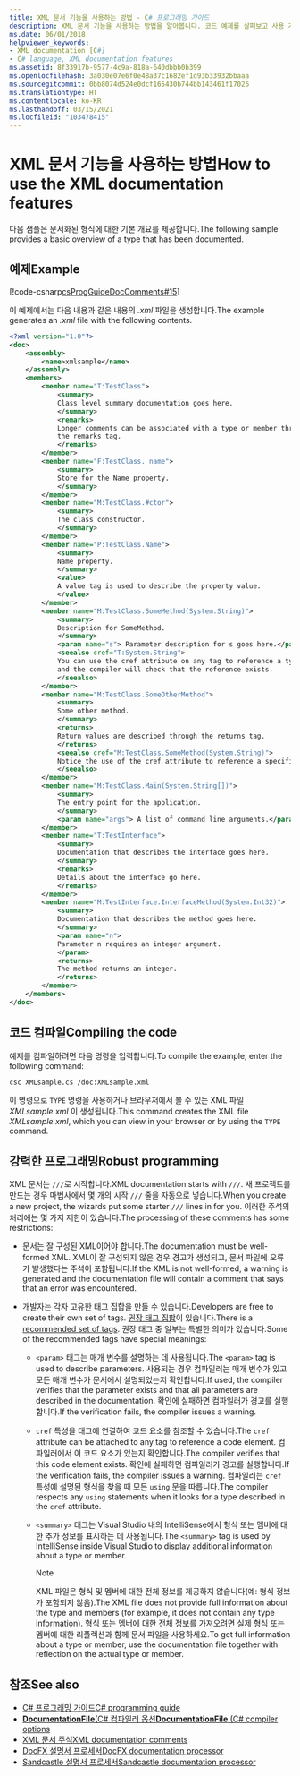```yaml
---
title: XML 문서 기능을 사용하는 방법 - C# 프로그래밍 가이드
description: XML 문서 기능을 사용하는 방법을 알아봅니다. 코드 예제를 살펴보고 사용 가능한 추가 리소스를 확인합니다.
ms.date: 06/01/2018
helpviewer_keywords:
- XML documentation [C#]
- C# language, XML documentation features
ms.assetid: 8f33917b-9577-4c9a-818a-640dbbb0b399
ms.openlocfilehash: 3a030e07e6f0e48a37c1682ef1d93b33932bbaaa
ms.sourcegitcommit: 0bb8074d524e0dcf165430b744bb143461f17026
ms.translationtype: HT
ms.contentlocale: ko-KR
ms.lasthandoff: 03/15/2021
ms.locfileid: "103478415"
---
```

# <a name="how-to-use-the-xml-documentation-features"></a><span data-ttu-id="4f126-104">XML 문서 기능을 사용하는 방법</span><span class="sxs-lookup"><span data-stu-id="4f126-104">How to use the XML documentation features</span></span>

<span data-ttu-id="4f126-105">다음 샘플은 문서화된 형식에 대한 기본 개요를 제공합니다.</span><span class="sxs-lookup"><span data-stu-id="4f126-105">The following sample provides a basic overview of a type that has been documented.</span></span>

## <a name="example"></a><span data-ttu-id="4f126-106">예제</span><span class="sxs-lookup"><span data-stu-id="4f126-106">Example</span></span>

[!code-csharp[csProgGuideDocComments#15](~/samples/snippets/csharp/VS_Snippets_VBCSharp/csProgGuideDocComments/CS/DocComments.cs#15)]

<span data-ttu-id="4f126-107">이 예제에서는 다음 내용과 같은 내용의 *.xml* 파일을 생성합니다.</span><span class="sxs-lookup"><span data-stu-id="4f126-107">The example generates an *.xml* file with the following contents.</span></span>

```xml
<?xml version="1.0"?>
<doc>
    <assembly>
        <name>xmlsample</name>
    </assembly>
    <members>
        <member name="T:TestClass">
            <summary>
            Class level summary documentation goes here.
            </summary>
            <remarks>
            Longer comments can be associated with a type or member through
            the remarks tag.
            </remarks>
        </member>
        <member name="F:TestClass._name">
            <summary>
            Store for the Name property.
            </summary>
        </member>
        <member name="M:TestClass.#ctor">
            <summary>
            The class constructor.
            </summary>
        </member>
        <member name="P:TestClass.Name">
            <summary>
            Name property.
            </summary>
            <value>
            A value tag is used to describe the property value.
            </value>
        </member>
        <member name="M:TestClass.SomeMethod(System.String)">
            <summary>
            Description for SomeMethod.
            </summary>
            <param name="s"> Parameter description for s goes here.</param>
            <seealso cref="T:System.String">
            You can use the cref attribute on any tag to reference a type or member
            and the compiler will check that the reference exists.
            </seealso>
        </member>
        <member name="M:TestClass.SomeOtherMethod">
            <summary>
            Some other method.
            </summary>
            <returns>
            Return values are described through the returns tag.
            </returns>
            <seealso cref="M:TestClass.SomeMethod(System.String)">
            Notice the use of the cref attribute to reference a specific method.
            </seealso>
        </member>
        <member name="M:TestClass.Main(System.String[])">
            <summary>
            The entry point for the application.
            </summary>
            <param name="args"> A list of command line arguments.</param>
        </member>
        <member name="T:TestInterface">
            <summary>
            Documentation that describes the interface goes here.
            </summary>
            <remarks>
            Details about the interface go here.
            </remarks>
        </member>
        <member name="M:TestInterface.InterfaceMethod(System.Int32)">
            <summary>
            Documentation that describes the method goes here.
            </summary>
            <param name="n">
            Parameter n requires an integer argument.
            </param>
            <returns>
            The method returns an integer.
            </returns>
        </member>
    </members>
</doc>
```

## <a name="compiling-the-code"></a><span data-ttu-id="4f126-108">코드 컴파일</span><span class="sxs-lookup"><span data-stu-id="4f126-108">Compiling the code</span></span>

<span data-ttu-id="4f126-109">예제를 컴파일하려면 다음 명령을 입력합니다.</span><span class="sxs-lookup"><span data-stu-id="4f126-109">To compile the example, enter the following command:</span></span>

`csc XMLsample.cs /doc:XMLsample.xml`

<span data-ttu-id="4f126-110">이 명령으로 `TYPE` 명령을 사용하거나 브라우저에서 볼 수 있는 XML 파일 *XMLsample.xml* 이 생성됩니다.</span><span class="sxs-lookup"><span data-stu-id="4f126-110">This command creates the XML file *XMLsample.xml*, which you can view in your browser or by using the `TYPE` command.</span></span>

## <a name="robust-programming"></a><span data-ttu-id="4f126-111">강력한 프로그래밍</span><span class="sxs-lookup"><span data-stu-id="4f126-111">Robust programming</span></span>

<span data-ttu-id="4f126-112">XML 문서는 `///`로 시작합니다.</span><span class="sxs-lookup"><span data-stu-id="4f126-112">XML documentation starts with `///`.</span></span> <span data-ttu-id="4f126-113">새 프로젝트를 만드는 경우 마법사에서 몇 개의 시작 `///` 줄을 자동으로 넣습니다.</span><span class="sxs-lookup"><span data-stu-id="4f126-113">When you create a new project, the wizards put some starter `///` lines in for you.</span></span> <span data-ttu-id="4f126-114">이러한 주석의 처리에는 몇 가지 제한이 있습니다.</span><span class="sxs-lookup"><span data-stu-id="4f126-114">The processing of these comments has some restrictions:</span></span>

- <span data-ttu-id="4f126-115">문서는 잘 구성된 XML이어야 합니다.</span><span class="sxs-lookup"><span data-stu-id="4f126-115">The documentation must be well-formed XML.</span></span> <span data-ttu-id="4f126-116">XML이 잘 구성되지 않은 경우 경고가 생성되고, 문서 파일에 오류가 발생했다는 주석이 포함됩니다.</span><span class="sxs-lookup"><span data-stu-id="4f126-116">If the XML is not well-formed, a warning is generated and the documentation file will contain a comment that says that an error was encountered.</span></span>

- <span data-ttu-id="4f126-117">개발자는 각자 고유한 태그 집합을 만들 수 있습니다.</span><span class="sxs-lookup"><span data-stu-id="4f126-117">Developers are free to create their own set of tags.</span></span> <span data-ttu-id="4f126-118">[권장 태그 집합](recommended-tags-for-documentation-comments.md)이 있습니다.</span><span class="sxs-lookup"><span data-stu-id="4f126-118">There is a [recommended set of tags](recommended-tags-for-documentation-comments.md).</span></span> <span data-ttu-id="4f126-119">권장 태그 중 일부는 특별한 의미가 있습니다.</span><span class="sxs-lookup"><span data-stu-id="4f126-119">Some of the recommended tags have special meanings:</span></span>

  - <span data-ttu-id="4f126-120">`<param>` 태그는 매개 변수를 설명하는 데 사용됩니다.</span><span class="sxs-lookup"><span data-stu-id="4f126-120">The `<param>` tag is used to describe parameters.</span></span> <span data-ttu-id="4f126-121">사용되는 경우 컴파일러는 매개 변수가 있고 모든 매개 변수가 문서에서 설명되었는지 확인합니다.</span><span class="sxs-lookup"><span data-stu-id="4f126-121">If used, the compiler verifies that the parameter exists and that all parameters are described in the documentation.</span></span> <span data-ttu-id="4f126-122">확인에 실패하면 컴파일러가 경고를 실행합니다.</span><span class="sxs-lookup"><span data-stu-id="4f126-122">If the verification fails, the compiler issues a warning.</span></span>

  - <span data-ttu-id="4f126-123">`cref` 특성을 태그에 연결하여 코드 요소를 참조할 수 있습니다.</span><span class="sxs-lookup"><span data-stu-id="4f126-123">The `cref` attribute can be attached to any tag to reference a code element.</span></span> <span data-ttu-id="4f126-124">컴파일러에서 이 코드 요소가 있는지 확인합니다.</span><span class="sxs-lookup"><span data-stu-id="4f126-124">The compiler verifies that this code element exists.</span></span> <span data-ttu-id="4f126-125">확인에 실패하면 컴파일러가 경고를 실행합니다.</span><span class="sxs-lookup"><span data-stu-id="4f126-125">If the verification fails, the compiler issues a warning.</span></span> <span data-ttu-id="4f126-126">컴파일러는 `cref` 특성에 설명된 형식을 찾을 때 모든 `using` 문을 따릅니다.</span><span class="sxs-lookup"><span data-stu-id="4f126-126">The compiler respects any `using` statements when it looks for a type described in the `cref` attribute.</span></span>

  - <span data-ttu-id="4f126-127">`<summary>` 태그는 Visual Studio 내의 IntelliSense에서 형식 또는 멤버에 대한 추가 정보를 표시하는 데 사용됩니다.</span><span class="sxs-lookup"><span data-stu-id="4f126-127">The `<summary>` tag is used by IntelliSense inside Visual Studio to display additional information about a type or member.</span></span>

    > [!NOTE]
    > <span data-ttu-id="4f126-128">XML 파일은 형식 및 멤버에 대한 전체 정보를 제공하지 않습니다(예: 형식 정보가 포함되지 않음).</span><span class="sxs-lookup"><span data-stu-id="4f126-128">The XML file does not provide full information about the type and members (for example, it does not contain any type information).</span></span> <span data-ttu-id="4f126-129">형식 또는 멤버에 대한 전체 정보를 가져오려면 실제 형식 또는 멤버에 대한 리플렉션과 함께 문서 파일을 사용하세요.</span><span class="sxs-lookup"><span data-stu-id="4f126-129">To get full information about a type or member, use the documentation file together with reflection on the actual type or member.</span></span>

## <a name="see-also"></a><span data-ttu-id="4f126-130">참조</span><span class="sxs-lookup"><span data-stu-id="4f126-130">See also</span></span>

- [<span data-ttu-id="4f126-131">C# 프로그래밍 가이드</span><span class="sxs-lookup"><span data-stu-id="4f126-131">C# programming guide</span></span>](../index.md)
- [<span data-ttu-id="4f126-132">**DocumentationFile**(C# 컴파일러 옵션</span><span class="sxs-lookup"><span data-stu-id="4f126-132">**DocumentationFile** (C# compiler options</span></span>](../../language-reference/compiler-options/output.md#documentationfile)
- [<span data-ttu-id="4f126-133">XML 문서 주석</span><span class="sxs-lookup"><span data-stu-id="4f126-133">XML documentation comments</span></span>](./index.md)
- [<span data-ttu-id="4f126-134">DocFX 설명서 프로세서</span><span class="sxs-lookup"><span data-stu-id="4f126-134">DocFX documentation processor</span></span>](https://dotnet.github.io/docfx/)
- [<span data-ttu-id="4f126-135">Sandcastle 설명서 프로세서</span><span class="sxs-lookup"><span data-stu-id="4f126-135">Sandcastle documentation processor</span></span>](https://github.com/EWSoftware/SHFB)
